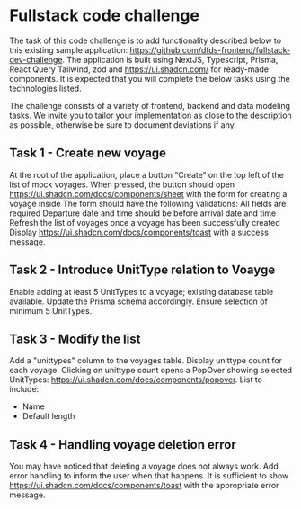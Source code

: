 # Fullstack code challenge

The task of this code challenge is to add functionality described below to this existing sample application: https://github.com/dfds-frontend/fullstack-dev-challenge. The application is built using NextJS, Typescript, Prisma, React Query Tailwind, zod and https://ui.shadcn.com/ for ready-made components. It is expected that you will complete the below tasks using the technologies listed.

The challenge consists of a variety of frontend, backend and data modeling tasks. We invite you to tailor your implementation as close to the description as possible, otherwise be sure to document deviations if any. 

## Task 1 - Create new voyage
At the root of the application, place a button “Create” on the top left of the list of mock voyages.
When pressed, the button should open https://ui.shadcn.com/docs/components/sheet with the form for creating a voyage inside
The form should have the following validations:
All fields are required
Departure date and time should be before arrival date and time
Refresh the list of voyages once a voyage has been successfully created
Display https://ui.shadcn.com/docs/components/toast with a success message.

## Task 2 - Introduce UnitType relation to Voayge
Enable adding at least 5 UnitTypes to a voyage; existing database table available.
Update the Prisma schema accordingly.
Ensure selection of minimum 5 UnitTypes.

## Task 3 - Modify the list
Add a "unittypes" column to the voyages table.
Display unittype count for each voyage.
Clicking on unittype count opens a PopOver showing selected UnitTypes: https://ui.shadcn.com/docs/components/popover.
List to include:
* Name
* Default length

## Task 4 - Handling voyage deletion error
You may have noticed that deleting a voyage does not always work. Add error handling to inform the user when that happens. It is sufficient to show https://ui.shadcn.com/docs/components/toast with the appropriate error message.
